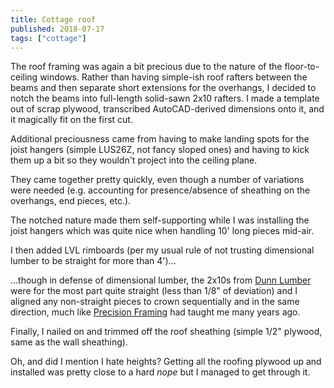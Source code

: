 ```yaml
---
title: Cottage roof
published: 2018-07-17
tags: ["cottage"]
---
```


The roof framing was again a bit precious due to the nature of the floor-to-ceiling windows. Rather than having simple-ish roof rafters between the beams and then separate short extensions for the overhangs, I decided to notch the beams into full-length solid-sawn 2x10 rafters.
I made a template out of scrap plywood, transcribed AutoCAD-derived dimensions onto it, and it magically fit on the first cut.

Additional preciousness came from having to make landing spots for the joist hangers (simple LUS26Z, not fancy sloped ones) and having to kick them up a bit so they wouldn't project into the ceiling plane.
<?# SimpleFigure src="images/IMG_20180712_153621.jpg" caption="Close-up of roof rafter end" /?>

They came together pretty quickly, even though a number of variations were needed (e.g. accounting for presence/absence of sheathing on the overhangs, end pieces, etc.).
<?# SimpleFigure src="images/IMG_20180716_114318.jpg" caption="Roof rafters, installed" /?>

The notched nature made them self-supporting while I was installing the joist hangers which was quite nice when handling 10' long pieces mid-air.
<?# SimpleFigure src="images/IMG_20180716_114512_Bokeh.jpg" caption="Close-up of roof rafter hangers" /?>

I then added LVL rimboards (per my usual rule of not trusting dimensional lumber to be straight for more than 4')...
<?# SimpleFigure src="images/IMG_20180717_101929.jpg" caption="Close-up of roof rafter hangers" /?>

...though in defense of dimensional lumber, the 2x10s from [Dunn Lumber](https://www.dunnlumber.com/) were for the most part quite straight (less than 1/8" of deviation) and I aligned any non-straight pieces to crown sequentially and in the same direction, much like [Precision Framing](https://www.tauntonstore.com/carpentry/precision-framing-mike-guertin-070570.html) had taught me many years ago.
<?# SimpleFigure src="images/IMG_20180716_114347.jpg" caption="Close-up of roof rafter hangers" /?>

Finally, I nailed on and trimmed off the roof sheathing (simple 1/2" plywood, same as the wall sheathing).
<?# SimpleFigure src="images/IMG_20180717_134903.jpg" caption="Roof sheathing" /?>

Oh, and did I mention I hate heights? Getting all the roofing plywood up and installed was pretty close to a hard _nope_ but I managed to get through it.
